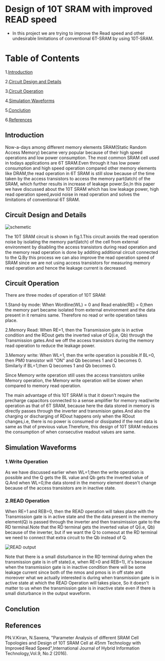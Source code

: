# Design of 10T SRAM with improved READ speed
* In this project we are trying to improve the Read speed and other undesirable limitations of conventional 6T-SRAM by using 10T-SRAM.

# Table of Contents

1.[Introduction](#Introduction)

2.[Circuit Design and Details](#Circuit-Design-and-Details)

3.[Circuit Operation](#Circuit-Operation)
   
4.[Simulation Waveforms](#Simulation-Waveforms)

5.[Conclution](#Conclution)

6.[References](#References)

## Introduction

Now-a-days among different memory elements SRAM(Static Random Access Memory) became very popular because of their high speed operations and low power consumption.
The most common SRAM cell used in todays applications are 6T SRAM.Even through it has low power consumption and high speed operation compared other memory elements
like DRAM,the read operation in 6T SRAM is still slow because of the time taken by the access transistors to access the memory part(latch) of the SRAM, which 
further results in increase of leakage power.So,In this paper we have discussed about the 10T SRAM which has low leakage power, high read operation speed,avoid 
noise in read operation and solves the limitations of conventional 6T SRAM.

## Circuit Design and Details
![schemetic](https://user-images.githubusercontent.com/99113992/152672756-90464ca6-c8ab-463e-8705-fd436b57b6cb.PNG)

The 10T SRAM circuit is shown in fig.1.This circuit avoids the read operation noise by isolating the memory part(latch) of the cell from external environment by 
disabling the access transistors during read operation and the memory read operation is done by additing additional circuit connected to the Q.By this process we can
also improve the read operation speed of SRAM since we are not using access transistors for measuring memory read operation and hence the leakage current is decreased.

## Circuit Operation

There are three modes of operation of 10T SRAM:

1.Stand-by mode: When Wordline(WL) = 0 and Read enable(RE) = 0,then the memory part became isolated from external environment and the data present in it remains same.
                 Therefore no read or write operation takes place.

2.Memory Read: When RE=1, then the Transmission gate is in active condition and the RDout gets the inverted value of Q(i.e, Qb) through the Transmission gates.And we off the                    access transistors during the memory read operation to reduce the leakage power. 

3.Memory write: When WL=1, then the write operation is possible.If BL=0, then PM0 transistor will "ON" and Qb becomes 1 and Q becomes 0.
                Similarly  if BL=1,then Q becomes 1 and Qb becomes 0.

Since Memory write operation still uses the access transistors unlike Memory operation, the Memory write operation will be slower when compared to memory read operation.

The main advantage of this 10T SRAM is that it doesn't require the precharge capacitors connected to a sense amplifier for memory read/write operation as that of 6T SRAM,
because here the data stored in memory is directly passes through the inverter and transmision gates.And also the charging or discharging of RDout happens only when the 
RDout changes,i.e, there is no power is consumed or dissipated if the next data is same as that of previous value.Therefore, this design of 10T SRAM reduces the 
consumption of when consecutive readout values are same.

## Simulation Waveforms

### 1.Write Operation

As we have discussed earlier when WL=1,then the write operation is possible and the Q gets the BL value and Qb gets the inverted value of Q.And when WL=0,the data stored in
the memory element doesn't change because of the access transistors are in inactive state.

### 2.READ Operation

When RE=1 and REB=0, then the READ operation will takes place with the Transmission gate is in active state and the the data present in the memory element(Q) is passed through the inverter and then transimission gate to the RD terminal.Note that the RD terminal gets the inverted value of Q(i.e, Qb) because of the inverter, but if we want the Q to 
comeout at the RD terminal we need to connect that extra circuit to the Qb instead of Q.

![READ output](https://user-images.githubusercontent.com/99113992/152926529-253768c3-2502-4da1-b278-3e1437624971.PNG)

Note that there is a small disturbance in the RD terminal during when the transmission gate is in off state(i.e, when RE=0 and REB=1), it's because when the transmission gate is in inactive condition there will be some leakage current since both of the nmos and pmos is in off state and moreover what we actually interested is during when transmission gate is in active state at which the READ Operation will takes place, So it doesn't matter to us when the transmission gate is in inactive state even if there is small disturbance in the output waveform. 

## Conclution

## References

PN.V.Kiran, N.Saxena, "Parameter Analysis of different SRAM Cell Topologies and Design of 10T SRAM Cell at 45nm Technology with Improved Read Speed",International Journal of Hybrid Information Technology,Vol.9, No.2 (2016).
